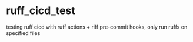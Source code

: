 # ruff_cicd_test
testing ruff cicd with ruff actions + riff pre-commit hooks, only run ruffs on specified files

